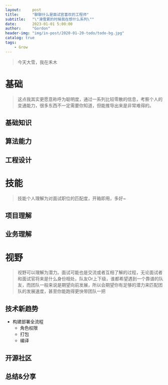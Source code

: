 ```yaml
---
layout:     post
title:      "聊聊什么是面试官喜欢的工程师"
subtitle:   "\"滑雪累的时候我在想什么系列\""
date:       2023-01-01 5:00:00
author:     "Gordon"
header-img: "img/in-post/2020-01-20-todo/todo-bg.jpg"
catalog: true
tags:
    - Grow
---
```



> 今天大雪，我在禾木


# 基础
> 这点我其实更愿意称呼为聪明度，通过一系列比较零散的信息，考察个人的变通能力，很多东西不一定需要你知道，但能推导出来是非常难得的。


## 基础知识
## 算法能力
## 工程设计

# 技能
> 技能个人理解为对面试职位的匹配度，开箱即用，多好~

## 项目理解
## 业务理解

# 视野
> 视野可以理解为潜力。面试可能也是交流或者互相了解的过程，无论面试者和面试官将来是什么身份相处，队友Or上下级，谁都希望遇到一个靠谱的队友，而团队一般来说是期望向前发展，所以会期望你有足够的潜力来匹配团队的发展速度，甚至你能跑得更快带团队一把


## 技术新趋势
* 构建部署全流程
	* 角色权限
	* 打包
	* 编译 	

## 开源社区
## 总结&分享